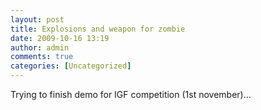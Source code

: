 ```yaml
---
layout: post
title: Explosions and weapon for zombie
date: 2009-10-16 13:19
author: admin
comments: true
categories: [Uncategorized]
---
```

Trying to finish demo for IGF competition (1st november)...<br /><br /><object width="425" height="344"><param name="movie" value="//www.youtube.com/v/4GKm21eshm4&hl=ru&fs=1&"></param><param name="allowFullScreen" value="true"></param><param name="allowscriptaccess" value="always"></param><embed src="//www.youtube.com/v/4GKm21eshm4&hl=ru&fs=1&" type="application/x-shockwave-flash" allowscriptaccess="always" allowfullscreen="true" width="425" height="344"></embed></object>
